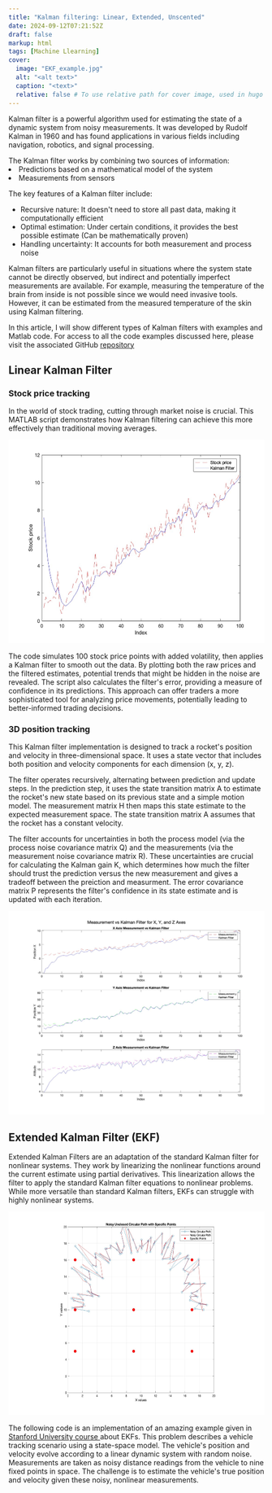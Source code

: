 ```yaml
---
title: "Kalman filtering: Linear, Extended, Unscented"
date: 2024-09-12T07:21:52Z
draft: false
markup: html
tags: [Machine Llearning]
cover:
  image: "EKF_example.jpg"
  alt: "<alt text>"
  caption: "<text>"
  relative: false # To use relative path for cover image, used in hugo Page-bundles
---
```

<p> Kalman filter is a powerful algorithm used for estimating the state of a dynamic system from noisy measurements. It was developed by Rudolf Kalman in 1960 and has found applications in various fields including navigation, robotics, and signal processing.</p>
The Kalman filter works by combining two sources of information:
<l>
    <li>Predictions based on a mathematical model of the system </li>
    <li>Measurements from sensors </li>

</l>


The key features of a Kalman filter include:

<ul>
<li>Recursive nature: It doesn't need to store all past data, making it computationally efficient</li>
<li>Optimal estimation: Under certain conditions, it provides the best possible estimate (Can be mathematically proven)</li>
<li>Handling uncertainty: It accounts for both measurement and process noise </li>
</ul>
Kalman filters are particularly useful in situations where the system state cannot be directly observed, but indirect and potentially imperfect measurements are available. For example, measuring the temperature of the brain from inside is not possible since we would need invasive tools. However, it can be estimated from the measured temperature of the skin using Kalman filtering.
 
In this article, I will show different types of Kalman filters with examples and Matlab code. For access to all the code examples discussed here, please visit the associated GitHub <a href="https://github.com/redaelhail/Kalman-filter-variations
">repository</a>
<h2>Linear Kalman Filter</h2>

<h3>Stock price tracking</h3>

<p>In the world of stock trading, cutting through market noise is crucial. This MATLAB script demonstrates how Kalman filtering can achieve this more effectively than traditional moving averages.</p> 

<center><img src="kalman1d.jpg" alt="" width="600" height="400"></center>

<p>The code simulates 100 stock price points with added volatility, then applies a Kalman filter to smooth out the data. By plotting both the raw prices and the filtered estimates, potential trends that might be hidden in the noise are revealed. The script also calculates the filter's error, providing a measure of confidence in its predictions. This approach can offer traders a more sophisticated tool for analyzing price movements, potentially leading to better-informed trading decisions.</p>

<script src="https://gist.github.com/redaelhail/421952f6a9bd6ff015ba3697495d13ff.js"></script>

<h3>3D position tracking</h3>

<p>This Kalman filter implementation is designed to track a rocket's position and velocity in three-dimensional space. It uses a state vector that includes both position and velocity components for each dimension (x, y, z). </p>

<p>The filter operates recursively, alternating between prediction and update steps. In the prediction step, it uses the state transition matrix A to estimate the rocket's new state based on its previous state and a simple motion model. The measurement matrix H then maps this state estimate to the expected measurement space. The state transition matrix A assumes that the rocket has a constant velocity. </p>

<p>The filter accounts for uncertainties in both the process model (via the process noise covariance matrix Q) and the measurements (via the measurement noise covariance matrix R). These uncertainties are crucial for calculating the Kalman gain K, which determines how much the filter should trust the prediction versus the new measurement and gives a tradeoff between the preiction and measurment. The error covariance matrix P represents the filter's confidence in its state estimate and is updated with each iteration.</p>

<center><img src="kalman2d.jpg" alt="" width="600" height="400"></center>

<script src="https://gist.github.com/redaelhail/929cda89accd8cdd4a8860c5167c6e37.js"></script>

<h2>Extended Kalman Filter (EKF)</h2>

<p>Extended Kalman Filters are an adaptation of the standard Kalman filter for nonlinear systems. They work by linearizing the nonlinear functions around the current estimate using partial derivatives. This linearization allows the filter to apply the standard Kalman filter equations to nonlinear problems. While more versatile than standard Kalman filters, EKFs can struggle with highly nonlinear systems. </p>

<center><img src="EKF_example.jpg" alt="" width="600" height="400"></center>

<p>The following code is an implementation of an amazing example given in <a href="https://stanford.edu/class/ee363/lectures/ekf.pdf"> Stanford University course </a> about EKFs. This problem describes a vehicle tracking scenario using a state-space model. The vehicle's position and velocity evolve according to a linear dynamic system with random noise. Measurements are taken as noisy distance readings from the vehicle to nine fixed points in space. The challenge is to estimate the vehicle's true position and velocity given these noisy, nonlinear measurements.</p>

<script src="https://gist.github.com/redaelhail/5cca336ddf7b63bdd3f67bccc6a5ea9f.js"></script>